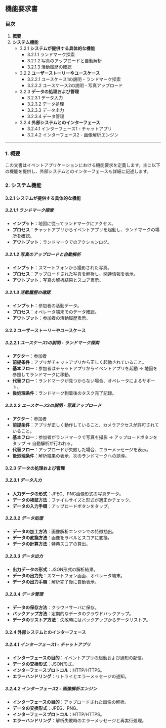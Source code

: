 ## 機能要求書

### 目次
1. **概要**
2. **システム機能**
   - 3.2.1 **システムが提供する具体的な機能**
     - 3.2.1.1 ランドマーク探索
     - 3.2.1.2 写真のアップロードと自動解析
     - 3.2.1.3 活動履歴の確認
   - 3.2.2 **ユーザーストーリーやユースケース**
     - 3.2.2.1 ユースケース1の説明 - ランドマーク探索
     - 3.2.2.2 ユースケース2の説明 - 写真アップロード
   - 3.2.3 **データの処理および管理**
     - 3.2.3.1 データ入力
     - 3.2.3.2 データ処理
     - 3.2.3.3 データ出力
     - 3.2.3.4 データ管理
   - 3.2.4 **外部システムとのインターフェース**
     - 3.2.4.1 インターフェース1 - チャットアプリ
     - 3.2.4.2 インターフェース2 - 画像解析エンジン

---

### 1. **概要**
この文書はイベントアプリケーションにおける機能要求を定義します。主に以下の機能を提供し、外部システムとのインターフェースも詳細に記述します。

### 2. **システム機能**

#### 3.2.1 システムが提供する具体的な機能

##### 3.2.1.1 ランドマーク探索
- **インプット**：地図に従ってランドマークにアクセス。
- **プロセス**：チャットアプリからイベントアプリを起動し、ランドマークの場所を確認。
- **アウトプット**：ランドマークでのアクションログ。

##### 3.2.1.2 写真のアップロードと自動解析
- **インプット**：スマートフォンから撮影された写真。
- **プロセス**：アップロードされた写真を解析し、関連情報を表示。
- **アウトプット**：写真の解析結果とスコア表示。

##### 3.2.1.3 活動履歴の確認
- **インプット**：参加者の活動データ。
- **プロセス**：オペレータ端末でのデータ確認。
- **アウトプット**：参加者の活動履歴表示。

#### 3.2.2 ユーザーストーリーやユースケース

##### 3.2.2.1 ユースケース1の説明 - ランドマーク探索
- **アクター**：参加者
- **前提条件**：アプリがチャットアプリから正しく起動されていること。
- **基本フロー**：参加者はチャットアプリからイベントアプリを起動 → 地図を参照してランドマークに移動。
- **代替フロー**：ランドマークが見つからない場合、オペレータによるサポート。
- **後処理条件**：ランドマーク到着後のタスク完了記録。

##### 3.2.2.2 ユースケース2の説明 - 写真アップロード
- **アクター**：参加者
- **前提条件**：アプリが正しく動作していること、カメラアクセスが許可されていること。
- **基本フロー**：参加者がランドマークで写真を撮影 → アップロードボタンをタップ → 自動解析が行われる。
- **代替フロー**：アップロードが失敗した場合、エラーメッセージを表示。
- **後処理条件**：解析結果の表示、次のランドマークへの誘導。

#### 3.2.3 データの処理および管理

##### 3.2.3.1 データ入力
- **入力データの形式**：JPEG、PNG画像形式の写真データ。
- **データの検証方法**：ファイルサイズと形式が適正かチェック。
- **データの入力手順**：アップロードボタンをタップ。

##### 3.2.3.2 データ処理
- **データの加工方法**：画像解析エンジンでの特徴抽出。
- **データの変換方法**：画像をラベルとスコアに変換。
- **データの計算方法**：特典スコアの算出。

##### 3.2.3.3 データ出力
- **出力データの形式**：JSON形式の解析結果。
- **データの出力先**：スマートフォン画面、オペレータ端末。
- **データの出力手順**：解析完了後に自動表示。

##### 3.2.3.4 データ管理
- **データの保存方法**：クラウドサーバに保存。
- **バックアップ方法**：定期的なデータのクラウドバックアップ。
- **データのリストア方法**：失敗時にはバックアップからデータリストア。

#### 3.2.4 外部システムとのインターフェース

##### 3.2.4.1 インターフェース1 - チャットアプリ
- **インターフェースの目的**：イベントアプリの起動および通知の配信。
- **データの交換形式**：JSON形式。
- **インターフェースプロトコル**：HTTP/HTTPS。
- **エラーハンドリング**：リトライとエラーメッセージの通知。

##### 3.2.4.2 インターフェース2 - 画像解析エンジン
- **インターフェースの目的**：アップロードされた画像の解析。
- **データの交換形式**：JPEG、PNG。
- **インターフェースプロトコル**：HTTP/HTTPS。
- **エラーハンドリング**：解析失敗時のエラーメッセージと再実行処理。